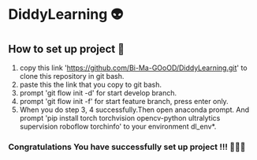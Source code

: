 # DiddyLearning 👽
## How to set up project 🚩

1. copy this link 'https://github.com/Bi-Ma-GOoOD/DiddyLearning.git'  to clone this repository in git bash.
2. paste this the link that you copy to git bash. 
3. prompt 'git flow init -d' for start develop branch.
4. prompt 'git flow init -f' for start feature branch, press enter only.
5. When you do step 3, 4 successfully.Then open anaconda prompt. And prompt 'pip install torch torchvision opencv-python ultralytics supervision roboflow torchinfo' to your environment dl_env*.
### Congratulations You have successfully set up project !!! 🎉🎉🎉
